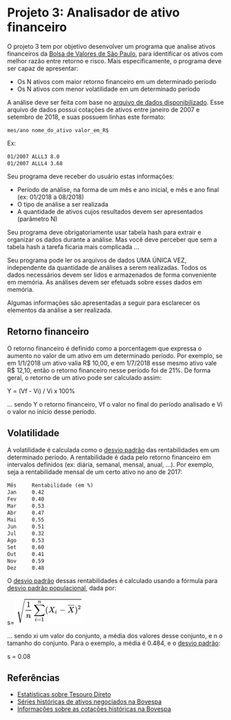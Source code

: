 # Projeto 3: Analisador de ativo financeiro

O projeto 3 tem por objetivo desenvolver um programa que analise ativos financeiros da [Bolsa de Valores de São Paulo](http://www.b3.com.br/pt_br/), para identificar os ativos com melhor razão entre retorno e risco. Mais especificamente, o programa deve ser capaz de apresentar:
* Os N ativos com maior retorno financeiro em um determinado período
* Os N ativos com menor volatilidade em um determinado período

A análise deve ser feita com base no [arquivo de dados disponibilizado](http://tele.sj.ifsc.edu.br/~msobral/prg2/2018-2/dados.zip). Esse arquivo de dados possui cotações de ativos entre janeiro de 2007 e setembro de 2018, e suas possuem linhas este formato:

```
mes/ano nome_do_ativo valor_em_R$
```

Ex:

```
01/2007 ALLL3 8.0
01/2007 ALLL4 3.68
```

Seu programa deve receber do usuário estas informações:
* Período de análise, na forma de um mês  e ano inicial, e mês e ano final (ex: 01/2018 a 08/2018)
* O tipo de análise a ser realizada
* A quantidade de ativos cujos resultados devem ser apresentados (parâmetro N)

Seu programa deve obrigatoriamente usar tabela hash para extrair e organizar os dados durante a análise. Mas você deve perceber que sem a tabela hash a tarefa ficaria mais complicada ...

Seu programa pode ler os arquivos de dados UMA ÚNICA VEZ, independente da quantidade de análises a serem realizadas. Todos os dados necessários devem ser lidos e armazenados de forma conveniente em memória. As análises devem ser efetuads sobre esses dados em memória.

Algumas informações são apresentadas a seguir para esclarecer os elementos da análise a ser realizada.

## Retorno financeiro

O retorno financeiro é definido como a porcentagem que expressa o aumento no valor de um ativo em um determinado período. Por exemplo, se em 1/1/2018 um ativo valia R$ 10,00, e em 1/7/2018 esse mesmo ativo vale R$ 12,10, então o retorno financeiro nesse período foi de 21%. De forma geral, o retorno de um ativo pode ser calculado assim:

Y = (Vf - Vi) / Vi x 100%

... sendo Y o retorno financeiro, Vf o valor no final do período analisado e Vi o valor no início desse período.

## Volatilidade

A volatilidade é calculada como o [desvio padrão](https://pt.wikipedia.org/wiki/Desvio_padr%C3%A3o) das rentabilidades em um determinado período. A rentabilidade é dada pelo retorno financeiro em intervalos definidos (ex: diária, semanal, mensal, anual, ...). Por exemplo, seja a rentabilidade mensal de um certo ativo no ano de 2017:

```
Mês 	Rentabilidade (em %)
Jan 	0.42
Fev 	0.40
Mar 	0.53
Abr 	0.47
Mai 	0.55
Jun 	0.51
Jul 	0.32
Ago 	0.53
Set 	0.60
Out 	0.41
Nov 	0.59
Dez 	0.48
```

O [desvio padrão](https://moodle.sj.ifsc.edu.br/mod/vpl/view.php?id=5604) dessas rentabilidades é calculado usando a fórmula para [desvio padrão populacional](https://pt.wikipedia.org/wiki/Desvio_padr%C3%A3o#Desvio_padr%C3%A3o_populacional), dada por:

s=![desvio](pics/desvio.png)

... sendo xi um valor do conjunto, a média dos valores desse conjunto, e n o tamanho do conjunto. Para o exemplo, a média é 0.484, e o [desvio padrão](https://moodle.sj.ifsc.edu.br/mod/vpl/view.php?id=5604):

s = 0.08


## Referências
    
* [Estatísticas sobre Tesouro Direto](http://www.tesouro.gov.br/-/balanco-e-estatisticas)
* [Séries históricas de ativos negociados na Bovespa](http://www.b3.com.br/pt_br/market-data-e-indices/servicos-de-dados/market-data/historico/mercado-a-vista/series-historicas/)
* [Informações sobre as cotações históricas na Bovespa](http://www.b3.com.br/pt_br/market-data-e-indices/servicos-de-dados/market-data/historico/mercado-a-vista/cotacoes-historicas/)
